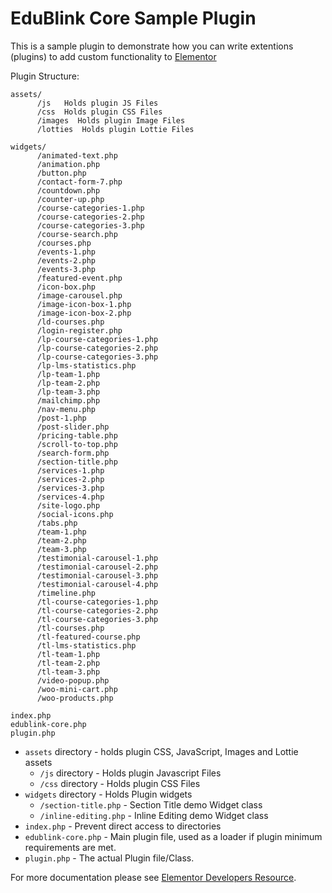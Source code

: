 # EduBlink Core Sample Plugin

This is a sample plugin to demonstrate how you can write extentions (plugins) to add custom functionality to [Elementor](https://github.com/pojome/elementor/)

Plugin Structure: 
```
assets/
      /js   Holds plugin JS Files
      /css  Holds plugin CSS Files
      /images  Holds plugin Image Files
      /lotties  Holds plugin Lottie Files
      
widgets/
      /animated-text.php
      /animation.php
      /button.php
      /contact-form-7.php
      /countdown.php
      /counter-up.php
      /course-categories-1.php
      /course-categories-2.php
      /course-categories-3.php
      /course-search.php
      /courses.php
      /events-1.php
      /events-2.php
      /events-3.php
      /featured-event.php
      /icon-box.php
      /image-carousel.php
      /image-icon-box-1.php
      /image-icon-box-2.php
      /ld-courses.php
      /login-register.php
      /lp-course-categories-1.php
      /lp-course-categories-2.php
      /lp-course-categories-3.php
      /lp-lms-statistics.php
      /lp-team-1.php
      /lp-team-2.php
      /lp-team-3.php
      /mailchimp.php
      /nav-menu.php
      /post-1.php
      /post-slider.php
      /pricing-table.php
      /scroll-to-top.php
      /search-form.php
      /section-title.php
      /services-1.php
      /services-2.php
      /services-3.php
      /services-4.php
      /site-logo.php
      /social-icons.php
      /tabs.php
      /team-1.php
      /team-2.php
      /team-3.php
      /testimonial-carousel-1.php
      /testimonial-carousel-2.php
      /testimonial-carousel-3.php
      /testimonial-carousel-4.php
      /timeline.php
      /tl-course-categories-1.php
      /tl-course-categories-2.php
      /tl-course-categories-3.php
      /tl-courses.php
      /tl-featured-course.php
      /tl-lms-statistics.php
      /tl-team-1.php
      /tl-team-2.php
      /tl-team-3.php
      /video-popup.php
      /woo-mini-cart.php
      /woo-products.php
      
index.php
edublink-core.php
plugin.php
```


* `assets` directory - holds plugin CSS, JavaScript, Images and Lottie assets
  * `/js` directory - Holds plugin Javascript Files
  * `/css` directory - Holds plugin CSS Files
* `widgets` directory - Holds Plugin widgets
  * `/section-title.php` - Section Title demo Widget class
  * `/inline-editing.php` - Inline Editing demo Widget class
* `index.php`	- Prevent direct access to directories
* `edublink-core.php`	- Main plugin file, used as a loader if plugin minimum requirements are met.
* `plugin.php` - The actual Plugin file/Class.

For more documentation please see [Elementor Developers Resource](https://developers.elementor.com/creating-an-extension-for-elementor/).
